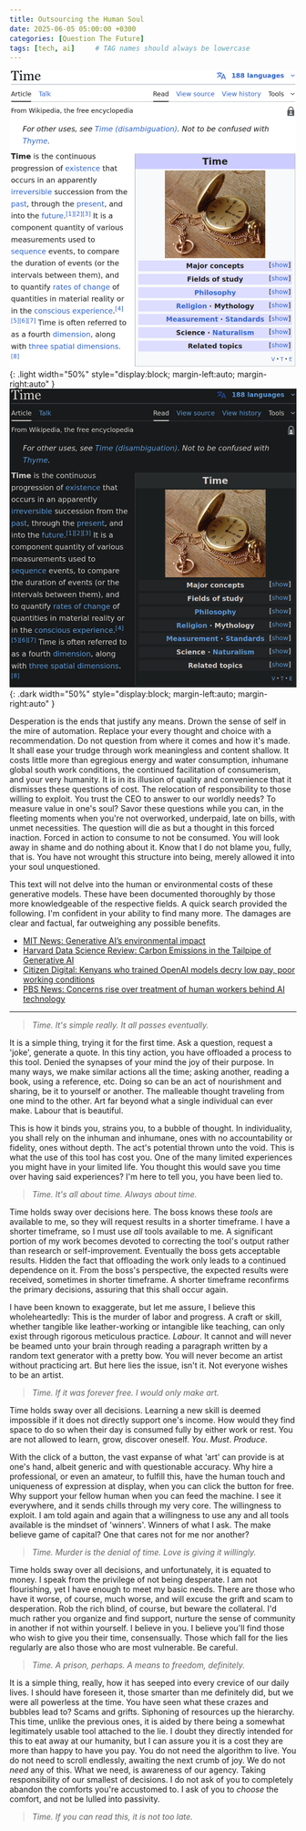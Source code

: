 ```yaml
---
title: Outsourcing the Human Soul
date: 2025-06-05 05:00:00 +0300
categories: [Question The Future]
tags: [tech, ai]     # TAG names should always be lowercase
---
```


![Light mode only](assets/img/posts/time_wiki_light.png){: .light width="50%" style="display:block; margin-left:auto; margin-right:auto" }
![Dark mode only](assets/img/posts/time_wiki_dark.png){: .dark width="50%" style="display:block; margin-left:auto; margin-right:auto" }

Desperation is the ends that justify any means. Drown the sense of self in the mire of automation. Replace your every thought and choice with a recommendation. Do not question from where it comes and how it's made. It shall ease your trudge through work meaningless and content shallow. It costs little more than egregious energy and water consumption, inhumane global south work conditions, the continued facilitation of consumerism, and your very humanity. It is in its illusion of quality and convenience that it dismisses these questions of cost. The relocation of responsibility to those willing to exploit. You trust the CEO to answer to our worldly needs? To measure value in one's soul? Savor these questions while you can, in the fleeting moments when you're not overworked, underpaid, late on bills, with unmet necessities. The question will die as but a thought in this forced inaction. Forced in action to consume to not be consumed. You will look away in shame and do nothing about it. Know that I do not blame you, fully, that is. You have not wrought this structure into being, merely allowed it into your soul unquestioned.

This text will not delve into the human or environmental costs of these generative models. These have been documented thoroughly by those more knowledgeable of the respective fields. A quick search provided the following. I'm confident in your ability to find many more. The damages are clear and factual, far outweighing any possible benefits.

- [MIT News: Generative AI’s environmental impact](https://news.mit.edu/2025/explained-generative-ai-environmental-impact-0117?ref=of-vague-repose.ghost.io)
- [Harvard Data Science Review: Carbon Emissions in the Tailpipe of Generative AI](https://hdsr.mitpress.mit.edu/pub/fscsqwx4/release/2?ref=of-vague-repose.ghost.io)
- [Citizen Digital: Kenyans who trained OpenAI models decry low pay, poor working conditions](https://citizen.digital/tech/kenyans-who-trained-openai-models-decry-low-pay-poor-working-conditions-n353525?ref=of-vague-repose.ghost.io)
- [PBS News: Concerns rise over treatment of human workers behind AI technology](https://www.pbs.org/newshour/show/concerns-rise-over-treatment-of-human-workers-behind-ai-technology?ref=of-vague-repose.ghost.io)

---

> _Time. It's simple really. It all passes eventually._

It is a simple thing, trying it for the first time. Ask a question, request a 'joke', generate a quote. In this tiny action, you have offloaded a process to this tool. Denied the synapses of your mind the joy of their purpose. In many ways, we make similar actions all the time; asking another, reading a book, using a reference, etc. Doing so can be an act of nourishment and sharing, be it to yourself or another. The malleable thought traveling from one mind to the other. Art far beyond what a single individual can ever make. Labour that is beautiful.

This is how it binds you, strains you, to a bubble of thought. In individuality, you shall rely on the inhuman and inhumane, ones with no accountability or fidelity, ones without depth. The act's potential thrown unto the void. This is what the use of this tool has cost you. One of the many limited experiences you might have in your limited life. You thought this would save you time over having said experiences? I'm here to tell you, you have been lied to.

> _Time. It's all about time. Always about time._

Time holds sway over decisions here. The boss knows these _tools_ are available to me, so they will request results in a shorter timeframe. I have a shorter timeframe, so I must use _all_ tools available to me. A significant portion of my work becomes devoted to correcting the tool's output rather than research or self-improvement. Eventually the boss gets acceptable results. Hidden the fact that offloading the work only leads to a continued dependence on it. From the boss's perspective, the expected results were received, sometimes in shorter timeframe. A shorter timeframe reconfirms the primary decisions, assuring that this shall occur again.

I have been known to exaggerate, but let me assure, I believe this wholeheartedly: This is the murder of labor and progress. A craft or skill, whether tangible like leather-working or intangible like teaching, can only exist through rigorous meticulous practice. _Labour_. It cannot and will never be beamed unto your brain through reading a paragraph written by a random text generator with a pretty bow. You will never become an artist without practicing art. But here lies the issue, isn't it. Not everyone wishes to be an artist.

> _Time. If it was forever free. I would only make art._

Time holds sway over all decisions. Learning a new skill is deemed impossible if it does not directly support one's income. How would they find space to do so when their day is consumed fully by either work or rest. You are not allowed to learn, grow, discover oneself. _You_. _Must_. _Produce_.

With the click of a button, the vast expanse of what 'art' can provide is at one's hand, albeit generic and with questionable accuracy. Why hire a professional, or even an amateur, to fulfill this, have the human touch and uniqueness of expression at display, when you can click the button for free. Why support your fellow human when you can feed the machine. I see it everywhere, and it sends chills through my very core. The willingness to exploit. I am told again and again that a willingness to use any and all tools available is the mindset of 'winners'. Winners of what I ask. The make believe game of capital? One that cares not for me nor another?

> _Time. Murder is the denial of time. Love is giving it willingly._

Time holds sway over all decisions, and unfortunately, it is equated to money. I speak from the privilege of not being desperate. I am not flourishing, yet I have enough to meet my basic needs. There are those who have it worse, of course, much worse, and will excuse the grift and scam to desperation. Rob the rich blind, of course, but beware the collateral. I'd much rather you organize and find support, nurture the sense of community in another if not within yourself. I believe in you. I believe you'll find those who wish to give you their time, consensually. Those which fall for the lies regularly are also those who are most vulnerable. Be careful.

> _Time. A prison, perhaps. A means to freedom, definitely._

It is a simple thing, really, how it has seeped into every crevice of our daily lives. I should have foreseen it, those smarter than me definitely did, but we were all powerless at the time. You have seen what these crazes and bubbles lead to? Scams and grifts. Siphoning of resources up the hierarchy. This time, unlike the previous ones, it is aided by there being a somewhat legitimately usable tool attached to the lie. I doubt they directly intended for this to eat away at our humanity, but I can assure you it is a cost they are more than happy to have you pay. You do not need the algorithm to live. You do not need to scroll endlessly, awaiting the next crumb of joy. We do not _need_ any of this. What we need, is awareness of our agency. Taking responsibility of our smallest of decisions. I do not ask of you to completely abandon the comforts you're accustomed to. I ask of you to _choose_ the comfort, and not be lulled into passivity.

> _Time. If you can read this, it is not too late._